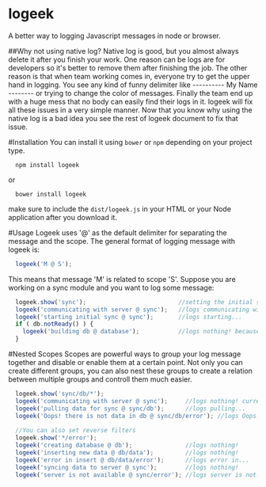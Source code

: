 # logeek
A better way to logging Javascript messages in node or browser.

##Why not using native log?
Native log is good, but you almost always delete it after you finish your work. One reason can be logs are for developers so it's better to remove them after finishing the job. The other reason is that when team working comes in, everyone try to get the upper hand in logging. You see any kind of funny delimiter like ---------- My Name --------  or trying to change the color of messages. Finally the team end up with a huge mess that no body can easily find their logs in it. logeek will fix all these issues in a very simple manner. Now that you know why using the native log is a bad idea you see the rest of logeek document to fix that issue.

#Installation
You can install it using ```bower``` or ```npm``` depending on your project type. 
```
  npm install logeek
```
or
```
  bower install logeek
```
make sure to include the ```dist/logeek.js``` in your HTML or your Node application after you download it.

#Usage
Logeek uses '@' as the default delimiter for separating the message and the scope. The general format of logging message with logeek is:
```javascript
  logeek('M @ S');
```
This means that message 'M' is related to scope 'S'. Suppose you are working on a sync module and you want to log some message:
```javascript
  logeek.show('sync');                          //setting the initial scope
  logeek('communicating with server @ sync');   //logs communicating with...
  logeek('starting initial sync @ sync');       //logs starting...
  if ( db.notReady() ) {
    logeek('building db @ database');           //logs nothing! because current scope is 'sync'
  }
```

#Nested Scopes
Scopes are powerful ways to group your log message together and disable or enable them at a certain point. Not only you can create different groups, you can also nest these groups to create a relation between multiple groups and controll them much easier. 
```javascript
  logeek.show('sync/db/*');
  logeek('communicating with server @ sync');     //logs nothing! current scope is sync/db/*
  logeek('pulling data for sync @ sync/db');      //logs pulling...
  logeek('Oops! there is not data in db @ sync/db/error'); //logs Oops!...
  
  //You can also set reverse filters
  logeek.show('*/error');
  logeek('creating database @ db');               //logs nothing!
  logeek('inserting new data @ db/data');         //logs nothing!
  logeek('error in insert @ db/data/error');      //logs error in...
  logeek('syncing data to server @ sync');        //logs nothing!
  logeek('server is not available @ sync/error'); //logs server is not...
```
